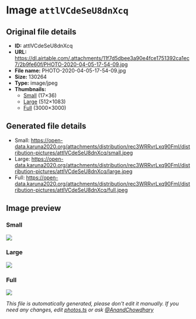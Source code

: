 # Image `attlVCdeSeU8dnXcq`

## Original file details

- **ID:** attlVCdeSeU8dnXcq
- **URL:** https://dl.airtable.com/.attachments/11f7d5dbee3a90e4fce1751392ca1ec7/2b9fe60f/PHOTO-2020-04-05-17-54-09.jpg
- **File name:** PHOTO-2020-04-05-17-54-09.jpg
- **Size:** 130264
- **Type:** image/jpeg
- **Thumbnails:**
  - [Small](https://dl.airtable.com/.attachmentThumbnails/068233bb0caeb8e16f552bd62d5c5c03/47f5deaf) (17×36)
  - [Large](https://dl.airtable.com/.attachmentThumbnails/0af332a13af1403e798e549781f47c98/60a74769) (512×1083)
  - [Full](https://dl.airtable.com/.attachmentThumbnails/35e63767c68062637f14b65591c2a1a3/5141ee1b) (3000×3000)

## Generated file details

- Small: https://open-data.karuna2020.org/attachments/distribution/rec3WRRvrLxq90FmI/distribution-pictures/attlVCdeSeU8dnXcq/small.jpeg
- Large: https://open-data.karuna2020.org/attachments/distribution/rec3WRRvrLxq90FmI/distribution-pictures/attlVCdeSeU8dnXcq/large.jpeg
- Full: https://open-data.karuna2020.org/attachments/distribution/rec3WRRvrLxq90FmI/distribution-pictures/attlVCdeSeU8dnXcq/full.jpeg

## Image preview

### Small

![](https://open-data.karuna2020.org/attachments/distribution/rec3WRRvrLxq90FmI/distribution-pictures/attlVCdeSeU8dnXcq/small.jpeg)

### Large

![](https://open-data.karuna2020.org/attachments/distribution/rec3WRRvrLxq90FmI/distribution-pictures/attlVCdeSeU8dnXcq/large.jpeg)

### Full

![](https://open-data.karuna2020.org/attachments/distribution/rec3WRRvrLxq90FmI/distribution-pictures/attlVCdeSeU8dnXcq/full.jpeg)

_This file is automatically generated, please don't edit it manually. If you need any changes, edit [photos.ts](/photos.ts) or ask [@AnandChowdhary](https://github.com/AnandChowdhary)_
